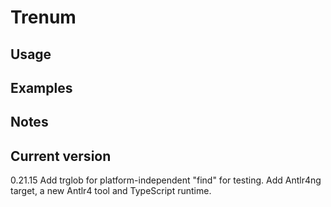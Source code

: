 # Trenum

## Usage

## Examples

## Notes

## Current version

0.21.15 Add trglob for platform-independent "find" for testing. Add Antlr4ng target, a new Antlr4 tool and TypeScript runtime.
